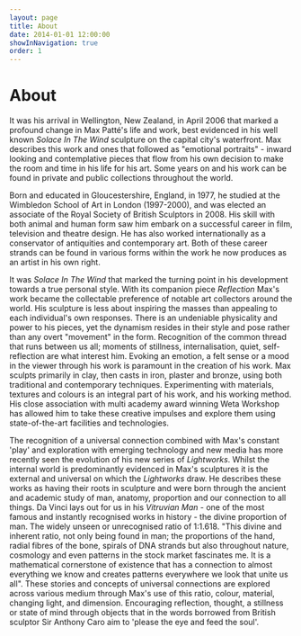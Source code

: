 ```yaml
---
layout: page
title: About
date: 2014-01-01 12:00:00
showInNavigation: true
order: 1
---
```


# About

It was his arrival in Wellington, New Zealand, in April 2006 that marked a 
profound change in Max Patté's life and work, best evidenced in his well known 
*Solace In The Wind* sculpture on the capital city's waterfront. Max describes 
this work and ones that followed as "emotional portraits" - inward looking and 
contemplative pieces that flow from his own decision to make the room and time 
in his life for his art. Some years on and his work can be found in private 
and public collections throughout the world.

Born and educated in Gloucestershire, England, in 1977, he studied at the 
Wimbledon School of Art in London (1997-2000), and was elected an associate of 
the Royal Society of British Sculptors in 2008. His skill with both animal and 
human form saw him embark on a successful career in film, television and 
theatre design. He has also worked internationally as a conservator of 
antiquities and contemporary art. Both of these career strands can be found in 
various forms within the work he now produces as an artist in his own right.

It was *Solace In The Wind* that marked the turning point in his development 
towards a true personal style. With its companion piece *Reflection* Max's 
work became the collectable preference of notable art collectors around the 
world. His sculpture is less about inspiring the masses than appealing to each 
individual's own responses. There is an undeniable physicality and power to 
his pieces, yet the dynamism resides in their style and pose rather than any 
overt "movement" in the form. Recognition of the common thread that runs 
between us all; moments of stillness, internalisation, quiet, self-reflection 
are what interest him. Evoking an emotion, a felt sense or a mood in the 
viewer through his work is paramount in the creation of his work. Max sculpts 
primarily in clay, then casts in iron, plaster and bronze, using both 
traditional and contemporary techniques. Experimenting with materials, 
textures and colours is an integral part of his work, and his working method. 
His close association with multi academy award winning Weta Workshop has 
allowed him to take these creative impulses and explore them using 
state-of-the-art facilities and technologies. 

The recognition of a universal connection combined with Max's constant 'play' 
and exploration with emerging technology and new media has more recently seen 
the evolution of his new series of *Lightworks*. Whilst the internal world is 
predominantly evidenced in Max's sculptures it is the external and universal 
on which the *Lightworks* draw. He describes these works as having their roots 
in sculpture and were born through the ancient and academic study of man, 
anatomy, proportion and our connection to all things. Da Vinci lays out for us 
in his *Vitruvian Man* - one of the most famous and instantly recognised works 
in history - the divine proportion of man. The widely unseen or unrecognised 
ratio of 1:1.618. "This divine and inherent ratio, not only being found in 
man; the proportions of the hand, radial fibres of the bone, spirals of DNA 
strands but also throughout nature, cosmology and even patterns in the stock 
market fascinates me. It is a mathematical cornerstone of existence that has a 
connection to almost everything we know and creates patterns everywhere we 
look that unite us all". These stories and concepts of universal connections 
are explored across various medium through Max's use of this ratio, colour, 
material, changing light, and dimension. Encouraging reflection, thought, a 
stillness or state of mind through objects that in the words borrowed from 
British sculptor Sir Anthony Caro aim to 'please the eye and feed the soul'.